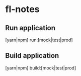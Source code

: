 # fl-notes

## Run application
[yarn|npm] run:[mock|test|prod]

## Build application
[yarn|npm] build:[mock|test|prod]
